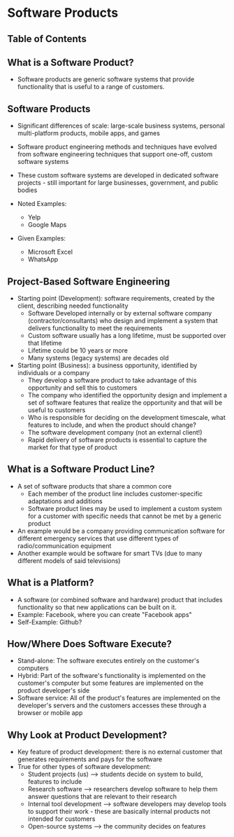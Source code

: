 # Software Products

## Table of Contents

## What is a Software Product?

- Software products are generic software systems that provide functionality that is useful to a range of customers. 

## Software Products

- Significant differences of scale: large-scale business systems, personal multi-platform products, mobile apps, and games
- Software product engineering methods and techniques have evolved from software engineering techniques that support one-off, custom software systems
- These custom software systems are developed in dedicated software projects - still important for large businesses, government, and public bodies

- Noted Examples:
    - Yelp
    - Google Maps

- Given Examples:
    - Microsoft Excel
    - WhatsApp

## Project-Based Software Engineering

- Starting point (Development): software requirements, created by the client, describing needed functionality 
    - Software Developed internally or by external software company (contractor/consultants) who design and implement a system that delivers functionality to meet the requirements
    - Custom software usually has a long lifetime, must be supported over that lifetime
    - Lifetime could be 10 years or more
    - Many systems (legacy systems) are decades old 
- Starting point (Business): a business opportunity, identified by individuals or a company
    - They develop a software product to take advantage of this opportunity and sell this to customers
    - The company who identified the opportunity design and implement a set of software features that realize the opportunity and that will be useful to customers
    - Who is responsible for deciding on the development timescale, what features to include, and when the product should change?
    - The software development company (not an external client!)
    - Rapid delivery of software products is essential to capture the market for that type of product

## What is a Software Product Line?

- A set of software products that share a common core
    - Each member of the product line includes customer-specific adaptations and additions
    - Software product lines may be used to implement a custom system for a customer with specific needs that cannot be met by a generic product
- An example would be a company providing communication software for different emergency services that use different types of radio/communication equipment
- Another example would be software for smart TVs (due to many different models of said televisions)

## What is a Platform?

- A software (or combined software and hardware) product that includes functionality so that new applications can be built on it. 
- Example: Facebook, where you can create "Facebook apps"
- Self-Example: Github?

## How/Where Does Software Execute?

- Stand-alone: The software executes entirely on the customer's computers
- Hybrid: Part of the software's functionality is implemented on the customer's computer but some features are implemented on the product developer's side
- Software service: All of the product's features are implemented on the developer's servers and the customers accesses these through a browser or mobile app

## Why Look at Product Development?

- Key feature of product development: there is no external customer that generates requirements and pays for the software
- True for other types of software development:
    - Student projects (us) --> students decide on system to build, features to include
    - Research software --> researchers develop software to help them answer questions that are relevant to their research
    - Internal tool development --> software developers may develop tools to support their work - these are basically internal products not intended for customers
    - Open-source systems --> the community decides on features
